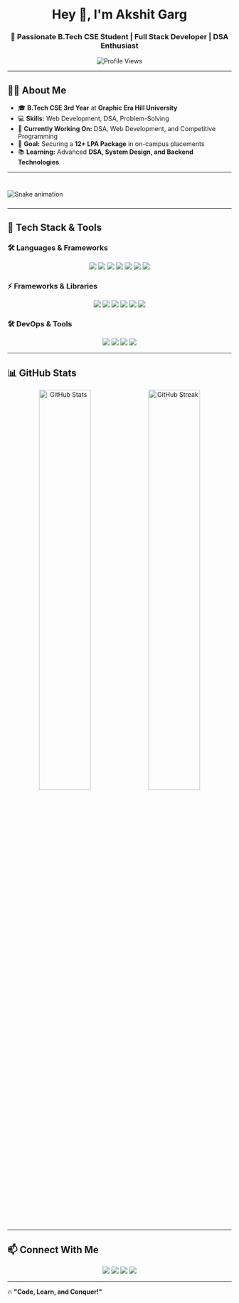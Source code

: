 
<h1 align="center">Hey 👋, I'm Akshit Garg</h1>
<h3 align="center">🚀 Passionate B.Tech CSE Student | Full Stack Developer | DSA Enthusiast</h3>

<p align="center">
  <img src="https://komarev.com/ghpvc/?username=akshit-garg&label=Profile%20Views&color=0e75b6&style=flat" alt="Profile Views" />
</p>

---

## 🙋‍♂️ About Me
- 🎓 **B.Tech CSE 3rd Year** at **Graphic Era Hill University**  
- 💻 **Skills:** Web Development, DSA, Problem-Solving  
- 🔭 **Currently Working On:** DSA, Web Development, and Competitive Programming  
- 🎯 **Goal:** Securing a **12+ LPA Package** in on-campus placements  
- 📚 **Learning:** Advanced **DSA, System Design, and Backend Technologies**  

---

###

<br clear="both">

<img src="https://raw.githubusercontent.com/maurodesouza/maurodesouza/output/snake.svg" alt="Snake animation" />

###

---

## 🚀 Tech Stack & Tools  

### 🛠 Languages & Frameworks  
<p align="center">
  <img src="https://img.shields.io/badge/Python-3776AB?style=for-the-badge&logo=python&logoColor=white" />
  <img src="https://img.shields.io/badge/Java-007396?style=for-the-badge&logo=java&logoColor=white" />
  <img src="https://img.shields.io/badge/C++-00599C?style=for-the-badge&logo=c%2B%2B&logoColor=white" />
  <img src="https://img.shields.io/badge/C-00599C?style=for-the-badge&logo=c&logoColor=white" />
  <img src="https://img.shields.io/badge/HTML5-E34F26?style=for-the-badge&logo=html5&logoColor=white" />
  <img src="https://img.shields.io/badge/CSS3-1572B6?style=for-the-badge&logo=css3&logoColor=white" />
  <img src="https://img.shields.io/badge/JavaScript-F7DF1E?style=for-the-badge&logo=javascript&logoColor=black" />
</p>

### ⚡ Frameworks & Libraries  
<p align="center">
  <img src="https://img.shields.io/badge/React-61DAFB?style=for-the-badge&logo=react&logoColor=black" />
  <img src="https://img.shields.io/badge/TailwindCSS-38B2AC?style=for-the-badge&logo=tailwind-css&logoColor=white" />
  <img src="https://img.shields.io/badge/Node.js-339933?style=for-the-badge&logo=nodedotjs&logoColor=white" />
  <img src="https://img.shields.io/badge/Express.js-000000?style=for-the-badge&logo=express&logoColor=white" />
  <img src="https://img.shields.io/badge/MongoDB-47A248?style=for-the-badge&logo=mongodb&logoColor=white" />
  <img src="https://img.shields.io/badge/MySQL-4479A1?style=for-the-badge&logo=mysql&logoColor=white" />
</p>

### 🛠️ DevOps & Tools  
<p align="center">
  <img src="https://img.shields.io/badge/Git-F05032?style=for-the-badge&logo=git&logoColor=white" />
  <img src="https://img.shields.io/badge/GitHub-181717?style=for-the-badge&logo=github&logoColor=white" />
  <img src="https://img.shields.io/badge/Postman-FF6C37?style=for-the-badge&logo=postman&logoColor=white" />
  <img src="https://img.shields.io/badge/Linux-FCC624?style=for-the-badge&logo=linux&logoColor=black" />
</p>

---

## 📊 GitHub Stats  
<p align="center">
  <img src="https://github-readme-stats.vercel.app/api?username=akshit-garg&show_icons=true&theme=radical" alt="GitHub Stats" width="48%" />
  <img src="https://github-readme-streak-stats.herokuapp.com/?user=akshit-garg&theme=radical" alt="GitHub Streak" width="48%" />
</p>

---

## 📫 Connect With Me  
<p align="center">
  <a href="https://www.linkedin.com/in/akshit-garg"><img src="https://img.shields.io/badge/LinkedIn-0A66C2?style=for-the-badge&logo=linkedin&logoColor=white"></a>
  <a href="mailto:akshitgarg@example.com"><img src="https://img.shields.io/badge/Email-D14836?style=for-the-badge&logo=gmail&logoColor=white"></a>
  <a href="https://twitter.com/akshitgarg"><img src="https://img.shields.io/badge/Twitter-1DA1F2?style=for-the-badge&logo=twitter&logoColor=white"></a>
  <a href="https://github.com/Akshit-Garg"><img src="https://img.shields.io/badge/GitHub-181717?style=for-the-badge&logo=github&logoColor=white"></a>
</p>

---

🔥 **"Code, Learn, and Conquer!"**


